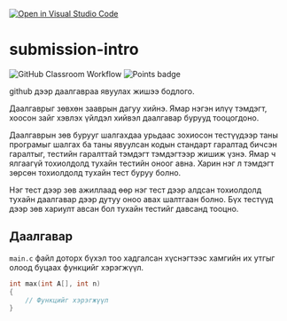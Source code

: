 [![Open in Visual Studio Code](https://classroom.github.com/assets/open-in-vscode-c66648af7eb3fe8bc4f294546bfd86ef473780cde1dea487d3c4ff354943c9ae.svg)](https://classroom.github.com/online_ide?assignment_repo_id=8393852&assignment_repo_type=AssignmentRepo)
# submission-intro
![GitHub Classroom Workflow](../../workflows/GitHub%20Classroom%20Workflow/badge.svg?branch=main) ![Points badge](../../blob/badges/.github/badges/points.svg)

github дээр даалгавраа явуулах жишээ бодлого. 

Даалгаврыг зөвхөн зааврын дагуу хийнэ. Ямар нэгэн илүү тэмдэгт, хоосон зайг хэвлэх үйлдэл хийвэл даалгавар бурууд тооцогдоно.

Даалгаврын зөв бурууг шалгахдаа урьдаас зохиосон тестүүдээр таны програмыг шалгах ба таны явуулсан кодын стандарт гаралтад бичсэн гаралтыг, тестийн гаралттай тэмдэгт тэмдэгтээр жишиж үзнэ. Ямар ч ялгаагүй тохиолдолд тухайн тестийн оноог авна. Харин нэг л тэмдэгт зөрсөн тохиолдолд тухайн тест буруу болно.

Нэг тест дээр зөв ажиллаад өөр нэг тест дээр алдсан тохиолдолд тухайн даалгавар дээр дутуу оноо авах шалтгаан болно. Бүх тестүүд дээр зөв хариулт авсан бол тухайн тестийг давсанд тооцно.

## Даалгавар

`main.c` файл доторх бүхэл тоо хадгалсан хүснэгтээс хамгийн их утгыг олоод буцаах функцийг хэрэгжүүл.

```C
int max(int A[], int n) 
{
    // Функцийг хэрэгжүүл
}
```

